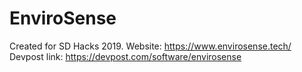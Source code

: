 # EnviroSense
Created for SD Hacks 2019.
Website: https://www.envirosense.tech/
Devpost link: https://devpost.com/software/envirosense
